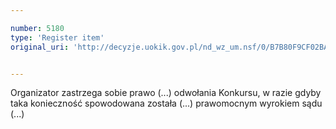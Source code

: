 ```yaml
---

number: 5180
type: 'Register item'
original_uri: 'http://decyzje.uokik.gov.pl/nd_wz_um.nsf/0/B7B80F9CF02BA4E8C1257BC500270805?OpenDocument'


---
```


Organizator zastrzega sobie prawo (...) odwołania Konkursu, w razie gdyby taka konieczność spowodowana została (...) prawomocnym wyrokiem sądu (...)
